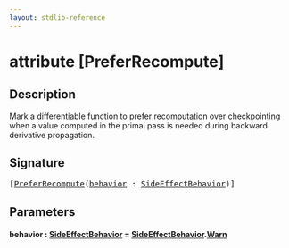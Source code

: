 ```yaml
---
layout: stdlib-reference
---
```


# attribute [PreferRecompute]

## Description

Mark a differentiable function to prefer recomputation over checkpointing when a value computed in the primal pass is needed
during backward derivative propagation.


## Signature

<pre>
[<a href=".">PreferRecompute</a>(<a href=".#decl-behavior" class="code_param">behavior</a> : <a href="../../types/sideeffectbehavior-04a/index.md" class="code_type">SideEffectBehavior</a>)]
</pre>

## Parameters

####  <a id="decl-behavior"></a>behavior  : [SideEffectBehavior](../../types/sideeffectbehavior-04a/index.md) = [SideEffectBehavior](../../types/sideeffectbehavior-04a/index.md)\.[Warn](../../types/sideeffectbehavior-04a/index.md#decl-Warn)

